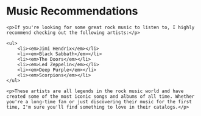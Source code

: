 <!DOCTYPE html>
<html>
  <head>
    <link rel="stylesheet" type="text/css" href="style.css">
  </head>
<body>
	<h1>Music Recommendations</h1>

	<p>If you're looking for some great rock music to listen to, I highly recommend checking out the following artists:</p>

	<ul>
		<li><em>Jimi Hendrix</em></li>
		<li><em>Black Sabbath</em></li>
		<li><em>The Doors</em></li>
		<li><em>Led Zeppelin</em></li>
		<li><em>Deep Purple</em></li>
		<li><em>Scorpions</em></li>
	</ul>

	<p>These artists are all legends in the rock music world and have created some of the most iconic songs and albums of all time. Whether you're a long-time fan or just discovering their music for the first time, I'm sure you'll find something to love in their catalogs.</p>

</body>
</html>

